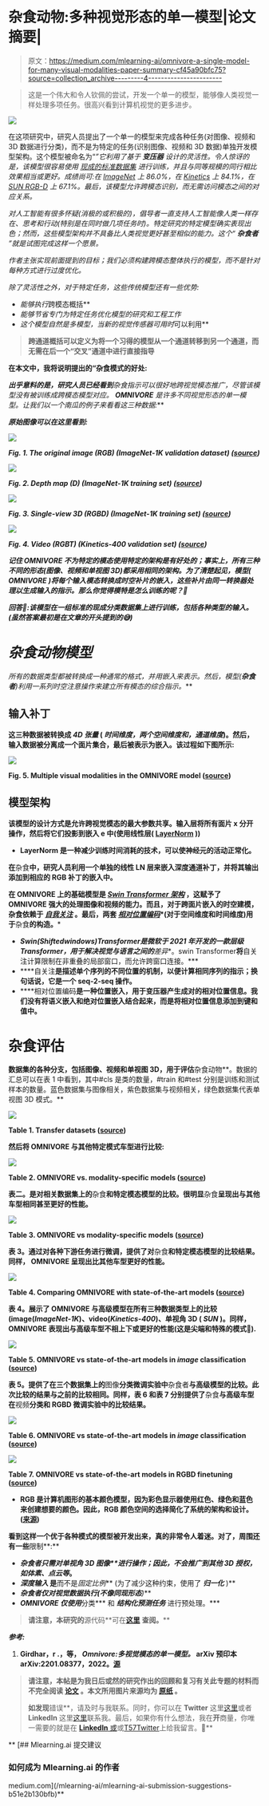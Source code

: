 # 杂食动物:多种视觉形态的单一模型|论文摘要|

> 原文：<https://medium.com/mlearning-ai/omnivore-a-single-model-for-many-visual-modalities-paper-summary-cf45a90bfc75?source=collection_archive---------4----------------------->

> 这是一个伟大和令人钦佩的尝试，开发一个单一的模型，能够像人类视觉一样处理多项任务。很高兴看到计算机视觉的更多进步。

![](img/07055df8882d77b8b34765c433722ca3.png)

在这项研究中，研究人员提出了一个单一的模型来完成各种任务(对图像、视频和 3D 数据进行分类)，而不是为特定的任务(识别图像、视频和 3D 数据)单独开发模型架构。这个模型被命名为“*”它利用了基于 ***变压器*** 设计的灵活性。令人惊讶的是，该模型很容易使用 [*现成的标准数据集*](https://appen.com/off-the-shelf-datasets/) 进行训练，并且与同等规模的同行相比效果相当或更好。成绩尚可:在 [ImageNet](https://www.image-net.org/) 上 86.0%，在 [Kinetics](https://deepmind.com/research/open-source/kinetics) 上 84.1%，在 [SUN RGB-D](https://rgbd.cs.princeton.edu/) 上 67.1%。最后，该模型允许跨模态识别，而无需访问模态之间的对应关系。*

*对人工智能有很多怀疑(消极的或积极的)，倡导者一直支持人工智能像人类一样存在、思考和行动(特别是在同时做几项任务时)。特定研究的特定模型确实表现出色；然而，这些模型架构并不具备比人类视觉更好甚至相似的能力。这个“ ***杂食者*** ”就是试图完成这样一个愿景。*

*作者主张实现前面提到的目标；我们必须构建跨模态整体执行的模型，而不是针对每种方式进行过度优化。*

*除了灵活性之外，对于特定任务，这些传统模型还有一些优势:*

*   *能够执行*跨模态概括**
*   *能够节省专门为特定任务优化模型的研究和工程工作*
*   *这个模型自然是多模型，当新的视觉传感器可用时*可以利用**

> **跨通道概括可以定义为将一个习得的模型从一个通道转移到另一个通道，而无需在后一个“交叉”通道中进行直接指导**

**在本文中，我将说明提出的“**杂食模式的好处:****

***出乎意料的是，研究人员已经看到**杂食**指示可以很好地跨视觉模态推广，尽管该模型没有被训练成跨模态模型对应。 **OMNIVORE** 是许多不同视觉形态的单一模型。让我们以一个南瓜的例子来看看这三种数据:***

***原始图像可以在这里看到:***

***![](img/234424f824f61905be11094aae063836.png)***

***Fig. 1\. The original **image** (RGB) (ImageNet-1K validation dataset) ([source](https://arxiv.org/pdf/2201.08377))***

***![](img/360de3cff42f843bfc6eab1947e98662.png)***

***Fig. 2\. **Depth map** (D) (ImageNet-1K training set) ([source](https://arxiv.org/pdf/2201.08377))***

***![](img/a700211d0bf03c96d9ca8fd2a082def8.png)***

***Fig. 3\. **Single-view 3D** (RGBD) (ImageNet-1K training set) ([source](https://arxiv.org/pdf/2201.08377))***

***![](img/80ec60af0d8b3abcdb0d8f3e663f5824.png)***

***Fig. 4\. **Video** (RGBT) (Kinetics-400 validation set) ([source](https://arxiv.org/pdf/2201.08377))***

***记住 **OMNIVORE** 不为特定的模态使用特定的架构是有好处的；事实上，所有三种不同的形态(图像、视频和单视图 3D)都采用相同的架构。为了清楚起见，模型( **OMNIVORE** )将每个输入模态转换成时空补片的嵌入，这些补片由同一转换器处理以生成输入的指示。那么你觉得模特是怎么训练的呢？🤔***

***回答🤞:该模型在一组标准的现成分类数据集上进行训练，包括各种类型的输入。(虽然答案最初是在文章的开头提到的😅)***

# ***杂食动物模型***

***所有的数据类型都被转换成一种通常的格式，并用嵌入来表示。然后，模型(**杂食者**)利用一系列*时空注意*操作来建立所有模态的综合指示。***

## **输入补丁**

**这三种数据被转换成 ***4D 张量*** ( *时间维度，两个空间维度和，通道维度*)。然后，输入数据被分离成一个面片集合，最后被表示为嵌入。该过程如下图所示:**

**![](img/e296c375be0b4ed3bc9c07d575954164.png)**

**Fig. 5\. **Multiple visual modalities in the OMNIVORE model** ([source](https://arxiv.org/pdf/2201.08377))**

## **模型架构**

**该模型的设计方式是允许跨视觉模态的最大参数共享。输入层将所有面片 x 分开操作，然后将它们投影到嵌入 e 中(使用线性层( [LayerNorm](https://www.cs.utoronto.ca/~hinton/absps/LayerNormalization.pdf) ))**

*   **LayerNorm 是一种减少训练时间消耗的技术，可以使神经元的活动正常化。**

**在**杂食**中，研究人员利用一个单独的线性 LN 层来嵌入深度通道补丁，并将其输出添加到相应的 RGB 补丁的嵌入中。**

**在 **OMNIVORE** 上的基础模型是 [***Swin Transformer 架构***](https://openaccess.thecvf.com/content/ICCV2021/papers/Liu_Swin_Transformer_Hierarchical_Vision_Transformer_Using_Shifted_Windows_ICCV_2021_paper.pdf) ，这赋予了 **OMNIVORE** 强大的处理图像和视频的能力。而且，对于跨面片嵌入的时空建模，**杂食**依赖于 [***自我关注***](http://papers.neurips.cc/paper/7181-attention-is-all-you-need.pdf) 。最后，两套 [***相对位置编码***](https://arxiv.org/pdf/1803.02155v2)*(对于空间维度和时间维度)用于**杂食**的构造。***

*   *****Swin(*S****hifted****win****dows***)Transformer**是*微软*于 2021 年开发的一款层级 Transformer，用于解决视觉与语言之间的**差异**。swin Transformer**将**自关注计算限制在非重叠的局部窗口，而允许跨窗口连接。***
*   ****自关注**是描述单个序列的不同位置的机制，以便计算相同序列的指示；换句话说，它是一个 **seq-2-seq 操作**。**
*   ****相对位置编码**是一种位置嵌入，用于变压器产生成对的相对位置信息。我们没有将语义嵌入和绝对位置嵌入结合起来，而是将相对位置信息添加到键和值中。**

# **杂食评估**

**数据集的各种分支，包括图像、视频和单视图 3D，用于评估**杂食动物**。数据的汇总可以在表 1 中看到，其中#cls 是类的数量，#train 和#test 分别是训练和测试样本的数量。蓝色数据集与图像相关，紫色数据集与视频相关，绿色数据集代表单视图 3D 模式。**

**![](img/2d1af905786dc176406b45dedd019eba.png)**

**Table 1. **Transfer datasets** ([source](https://arxiv.org/pdf/2201.08377))**

**然后将 **OMNIVORE** 与其他特定模式车型进行比较:**

**![](img/bd268b884dead03580eb9e1513f1ca5b.png)**

**Table 2\. **OMNIVORE** vs. **modality-specific models** ([source](https://arxiv.org/pdf/2201.08377))**

**表二。是对相关数据集上的**杂食**和特定模态模型的比较。很明显**杂食**呈现出与其他车型相同甚至更好的性能。**

**![](img/d56a6c3fc0a8a42e35b2020ff89b7989.png)**

**Table 3\. **OMNIVORE** vs **modality-specific models** ([source](https://arxiv.org/pdf/2201.08377))**

**表 3。通过对各种下游任务进行微调，提供了对**杂食**和特定模态模型的比较结果。同样， **OMNIVORE** 呈现出比其他车型更好的性能。**

**![](img/1d66eba12c7d7ef3469441beb2e9e97f.png)**

**Table 4\. **Comparing OMNIVORE** with **state-of-the-art models** ([source](https://arxiv.org/pdf/2201.08377))**

**表 4。展示了 **OMNIVORE** 与高级模型在所有三种数据类型上的比较(**image**(*ImageNet-1K*)、**video**(*Kinetics-400*)、**单视角 3D** ( *SUN* )。同样， **OMNIVORE** 表现出与高级车型不相上下或更好的性能(这是尖端和特殊的模式🙂).**

**![](img/f33292fb45f894a35510dfe87c55d1c1.png)**

**Table 5\. **OMNIVORE** vs **state-of-the-art models** in ***image*** classification ([source](https://arxiv.org/pdf/2201.08377))**

**表 5。提供了在三个数据集上的**图像**分类微调实验中**杂食者**与高级模型的比较。此次比较的结果与之前的比较相同。同样，表 6 和表 7 分别提供了**杂食**与高级车型在**视频**分类和 **RGBD** 微调实验中的比较结果。**

**![](img/af6c2f5b57fd55570acaf823c00a7c2c.png)**

**Table 6\. **OMNIVORE** vs **state-of-the-art models** in ***image*** classification ([source](https://arxiv.org/pdf/2201.08377))**

**![](img/4a794f9a4b62bcfc55798c6d01082854.png)**

**Table 7\. **OMNIVORE** vs **state-of-the-art models** in **RGBD finetuning** ([source](https://arxiv.org/pdf/2201.08377))**

*   **RGB 是计算机图形的基本颜色模型，因为彩色显示器使用红色、绿色和蓝色来创建想要的颜色。因此，RGB 颜色空间的选择简化了系统的架构和设计。([来源](http://sun.aei.polsl.pl/~mkawulok/stud/graph/instr.pdf))**

**看到这样一个优于各种模式的模型被开发出来，真的非常令人着迷。对了，周围还有一些**限制**:**

*   ****杂食者只需**对**单视角 3D 图像**进行操作；因此，**不会**推广到其他 3D 授权，如*体素、点云等*。**
*   *****深度输入*** 是**而不是*固定比例*** (为了减少这种约束，使用了 ***归一化*** )**
*   ****杂食者仅**对**视觉数据**执行(不像***同现形态**)***
*   *****OMNIVORE** 仅使用***分类*** 和 ***结构化预测任务*** 进行预处理。***

> **请注意，本研究的**源代码**可在[**这里**](https://facebookresearch.github.io/omnivore) **查阅。****

***参考:***

1.  **Girdhar，r .，等， *Omnivore:多视觉模态的单一模型。* arXiv 预印本 arXiv:2201.08377，2022。[源](https://arxiv.org/pdf/2201.08377)**

> ****请注意，本帖是为我日后或然的研究作出的回顾和复习有关此专题的材料而不完全阅读** [**论文**](https://arxiv.org/pdf/2201.08377) **。本文所用图片来源均为** [**原纸**](https://arxiv.org/pdf/2201.08377) **。****
> 
> **如发现**错误**，请及时与我联系。同时，你可以在 **Twitter** 这里[这里](https://twitter.com/reza__yazdanfar)或者 **LinkedIn** 这里[这里](http://www.linkedin.com/in/rezayazdanfar)联系我。最后，如果你有什么想法，我在**开**商量，你唯一需要的就是在 [**LinkedIn** 或](http://www.linkedin.com/in/rezayazdanfar)或[T57Twitter](https://twitter.com/reza__yazdanfar)上给我留言。🙂**

**[](/mlearning-ai/mlearning-ai-submission-suggestions-b51e2b130bfb) [## Mlearning.ai 提交建议

### 如何成为 Mlearning.ai 的作者

medium.com](/mlearning-ai/mlearning-ai-submission-suggestions-b51e2b130bfb)**
